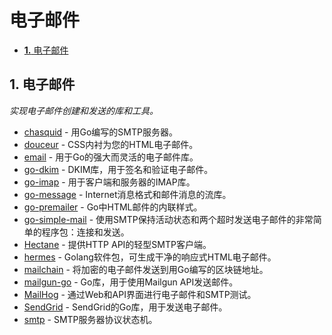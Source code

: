 # 电子邮件

* [**1.** 电子邮件](dian-zi-you-jian.md#电子邮件)

## 1. 电子邮件 <a id="&#x7535;&#x5B50;&#x90AE;&#x4EF6;"></a>

_实现电子邮件创建和发送的库和工具。_

* [chasquid](https://blitiri.com.ar/p/chasquid) - 用Go编写的SMTP服务器。
* [douceur](https://github.com/aymerick/douceur) - CSS内衬为您的HTML电子邮件。
* [email](https://github.com/jordan-wright/email) - 用于Go的强大而灵活的电子邮件库。
* [go-dkim](https://github.com/toorop/go-dkim) - DKIM库，用于签名和验证电子邮件。
* [go-imap](https://github.com/emersion/go-imap) - 用于客户端和服务器的IMAP库。
* [go-message](https://github.com/emersion/go-message) - Internet消息格式和邮件消息的流库。
* [go-premailer](https://github.com/vanng822/go-premailer) - Go中HTML邮件的内联样式。
* [go-simple-mail](https://github.com/xhit/go-simple-mail) - 使用SMTP保持活动状态和两个超时发送电子邮件的非常简单的程序包：连接和发送。
* [Hectane](https://github.com/hectane/hectane) - 提供HTTP API的轻型SMTP客户端。
* [hermes](https://github.com/matcornic/hermes) - Golang软件包，可生成干净的响应式HTML电子邮件。
* [mailchain](https://github.com/mailchain/mailchain) - 将加密的电子邮件发送到用Go编写的区块链地址。
* [mailgun-go](https://github.com/mailgun/mailgun-go) - Go库，用于使用Mailgun API发送邮件。
* [MailHog](https://github.com/mailhog/MailHog) - 通过Web和API界面进行电子邮件和SMTP测试。
* [SendGrid](https://github.com/sendgrid/sendgrid-go) - SendGrid的Go库，用于发送电子邮件。
* [smtp](https://github.com/mailhog/smtp) - SMTP服务器协议状态机。

